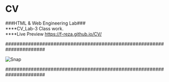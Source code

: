 # CV
###HTML &amp; Web Engineering Lab###          
   ****CV_Lab-3 Class work.                                                                      
****Live Preview https://f-reza.github.io/CV/

######################################################################

![Snap](https://user-images.githubusercontent.com/75982069/113330129-39b0a500-9340-11eb-9e05-ed11dc207721.png)

######################################################################
